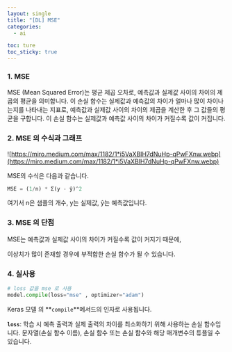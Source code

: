 ```yaml
---
layout: single
title: "[DL] MSE"
categories:
  - ai

toc: ture
toc_sticky: true
---
```


<!-- 위는 머릿말임 아래부터 포스트 본문 -->

### 1. MSE

MSE (Mean Squared Error)는 평균 제곱 오차로, 예측값과 실제값 사이의 차이의 제곱의 평균을 의미합니다. 이 손실 함수는 실제값과 예측값의 차이가 얼마나 많이 차이나는지를 나타내는 지표로, 예측값과 실제값 사이의 차이의 제곱을 계산한 후 그 값들의 평균을 구합니다. 이 손실 함수는 실제값과 예측값 사이의 차이가 커질수록 값이 커집니다.

### 2. MSE 의 수식과 그래프

![https://miro.medium.com/max/1182/1*i5VaXBlH7dNuHp-qPwFXnw.webp](https://miro.medium.com/max/1182/1*i5VaXBlH7dNuHp-qPwFXnw.webp)

MSE의 수식은 다음과 같습니다.

```python
MSE = (1/n) * Σ(y - ŷ)^2
```

여기서 n은 샘플의 개수, y는 실제값, ŷ는 예측값입니다.

### 3. MSE 의 단점

MSE는 예측값과 실제값 사이의 차이가 커질수록 값이 커지기 때문에, 

이상치가 많이 존재할 경우에 부적합한 손실 함수가 될 수 있습니다.

### 4. 실사용

```python
# loss 값을 mse 로 사용
model.compile(loss="mse" , optimizer="adam")
```

Keras 모델 의 **`compile`**메서드의 인자로 사용됩니다.

**`loss`**: 학습 시 예측 출력과 실제 출력의 차이를 최소화하기 위해 사용하는 손실 함수입니다. 문자열(손실 함수 이름), 손실 함수 또는 손실 함수와 해당 매개변수의 튜플일 수 있습니다.
